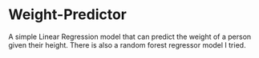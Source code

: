 # Weight-Predictor
A simple Linear Regression model that can predict the weight of a person given their height. There is also a random forest regressor model I tried.
